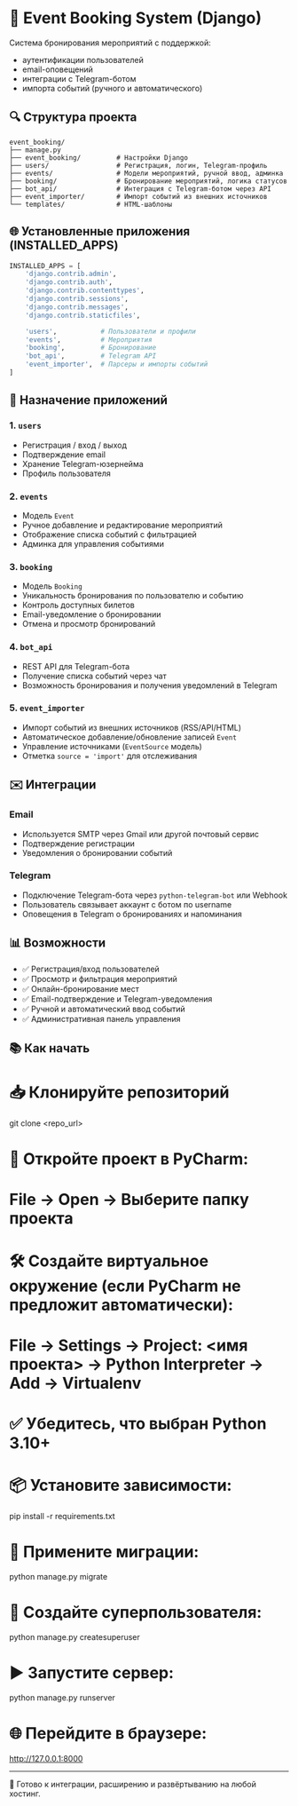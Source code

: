 # 📖 Event Booking System (Django)

Система бронирования мероприятий с поддержкой:
- аутентификации пользователей
- email-оповещений
- интеграции с Telegram-ботом
- импорта событий (ручного и автоматического)

## 🔍 Структура проекта

```
event_booking/
├── manage.py
├── event_booking/         # Настройки Django
├── users/                 # Регистрация, логин, Telegram-профиль
├── events/                # Модели мероприятий, ручной ввод, админка
├── booking/               # Бронирование мероприятий, логика статусов
├── bot_api/               # Интеграция с Telegram-ботом через API
├── event_importer/        # Импорт событий из внешних источников
└── templates/             # HTML-шаблоны
```

## 🌐 Установленные приложения (INSTALLED_APPS)

```python
INSTALLED_APPS = [
    'django.contrib.admin',
    'django.contrib.auth',
    'django.contrib.contenttypes',
    'django.contrib.sessions',
    'django.contrib.messages',
    'django.contrib.staticfiles',

    'users',           # Пользователи и профили
    'events',          # Мероприятия
    'booking',         # Бронирование
    'bot_api',         # Telegram API
    'event_importer',  # Парсеры и импорты событий
]
```

## 🏢 Назначение приложений

### 1. `users`
- Регистрация / вход / выход
- Подтверждение email
- Хранение Telegram-юзернейма
- Профиль пользователя

### 2. `events`
- Модель `Event`
- Ручное добавление и редактирование мероприятий
- Отображение списка событий с фильтрацией
- Админка для управления событиями

### 3. `booking`
- Модель `Booking`
- Уникальность бронирования по пользователю и событию
- Контроль доступных билетов
- Email-уведомление о бронировании
- Отмена и просмотр бронирований

### 4. `bot_api`
- REST API для Telegram-бота
- Получение списка событий через чат
- Возможность бронирования и получения уведомлений в Telegram

### 5. `event_importer`
- Импорт событий из внешних источников (RSS/API/HTML)
- Автоматическое добавление/обновление записей `Event`
- Управление источниками (`EventSource` модель)
- Отметка `source = 'import'` для отслеживания

## ✉️ Интеграции

### Email
- Используется SMTP через Gmail или другой почтовый сервис
- Подтверждение регистрации
- Уведомления о бронировании событий

### Telegram
- Подключение Telegram-бота через `python-telegram-bot` или Webhook
- Пользователь связывает аккаунт с ботом по username
- Оповещения в Telegram о бронированиях и напоминания

## 📊 Возможности

- ✅ Регистрация/вход пользователей
- ✅ Просмотр и фильтрация мероприятий
- ✅ Онлайн-бронирование мест
- ✅ Email-подтверждение и Telegram-уведомления
- ✅ Ручной и автоматический ввод событий
- ✅ Административная панель управления

## 📚 Как начать

# 📥 Клонируйте репозиторий
git clone <repo_url>

# 🧠 Откройте проект в PyCharm:
# File → Open → Выберите папку проекта

# 🛠️ Создайте виртуальное окружение (если PyCharm не предложит автоматически):
# File → Settings → Project: <имя проекта> → Python Interpreter → Add → Virtualenv

# ✅ Убедитесь, что выбран Python 3.10+

# 📦 Установите зависимости:
pip install -r requirements.txt

# 🔄 Примените миграции:
python manage.py migrate

# 👤 Создайте суперпользователя:
python manage.py createsuperuser

# ▶️ Запустите сервер:
python manage.py runserver

# 🌐 Перейдите в браузере:
http://127.0.0.1:8000


---

📧 Готово к интеграции, расширению и развёртыванию на любой хостинг.
